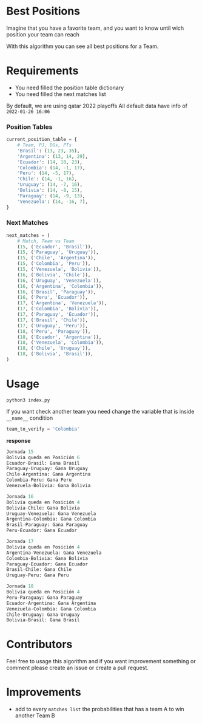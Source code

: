 # Best Positions
Imagine that you have a favorite team, and you want to know until wich
position your team can reach

With this algorithm you can see all best positions for a Team.

# Requirements
- You need filled the position table dictionary
- You need filled the next matches list

By default, we are using qatar 2022 playoffs
All default data have info of `2022-01-26 16:06`

### Position Tables
```python
current_position_table = {
    # Team, PJ, DGs, PTs
    'Brasil': (13, 23, 35),
    'Argentina': (13, 14, 29),
    'Ecuador': (14, 10, 23),
    'Colombia': (14, -1, 17),
    'Peru': (14, -5, 17),
    'Chile': (14, -1, 16),
    'Uruguay': (14, -7, 16),
    'Bolivia': (14, -8, 15),
    'Paraguay': (14, -9, 13),
    'Venezuela': (14, -16, 7),
}
```


### Next Matches
```python
next_matches = (
    # Match, Team vs Team
    (15, ('Ecuador', 'Brasil')),
    (15, ('Paraguay', 'Uruguay')),
    (15, ('Chile', 'Argentina')),
    (15, ('Colombia', 'Peru')),
    (15, ('Venezuela', 'Bolivia')),
    (16, ('Bolivia', 'Chile')),
    (16, ('Uruguay', 'Venezuela')),
    (16, ('Argentina', 'Colombia')),
    (16, ('Brasil', 'Paraguay')),
    (16, ('Peru', 'Ecuador')),
    (17, ('Argentina', 'Venezuela')),
    (17, ('Colombia', 'Bolivia')),
    (17, ('Paraguay', 'Ecuador')),
    (17, ('Brasil', 'Chile')),
    (17, ('Uruguay', 'Peru')),
    (18, ('Peru', 'Paraguay')),
    (18, ('Ecuador', 'Argentina')),
    (18, ('Venezuela', 'Colombia')),
    (18, ('Chile', 'Uruguay')),
    (18, ('Bolivia', 'Brasil')),
)
```


# Usage

`python3 index.py`

If you want check another team you need change the variable
that is inside `__name__` condition

```python
team_to_verify = 'Colombia'
```


**response**
```python
Jornada 15 
Bolivia queda en Posición 6
Ecuador-Brasil: Gana Brasil
Paraguay-Uruguay: Gana Uruguay
Chile-Argentina: Gana Argentina
Colombia-Peru: Gana Peru
Venezuela-Bolivia: Gana Bolivia

Jornada 16 
Bolivia queda en Posición 4
Bolivia-Chile: Gana Bolivia
Uruguay-Venezuela: Gana Venezuela
Argentina-Colombia: Gana Colombia
Brasil-Paraguay: Gana Paraguay
Peru-Ecuador: Gana Ecuador

Jornada 17 
Bolivia queda en Posición 4
Argentina-Venezuela: Gana Venezuela
Colombia-Bolivia: Gana Bolivia
Paraguay-Ecuador: Gana Ecuador
Brasil-Chile: Gana Chile
Uruguay-Peru: Gana Peru

Jornada 18 
Bolivia queda en Posición 4
Peru-Paraguay: Gana Paraguay
Ecuador-Argentina: Gana Argentina
Venezuela-Colombia: Gana Colombia
Chile-Uruguay: Gana Uruguay
Bolivia-Brasil: Gana Brasil
```



# Contributors
Feel free to usage this algorithm and if you want improvement something or comment please create an issue
or create a pull request.


# Improvements
- add to every `matches list` the probabilities that has a team A to win another Team B 
